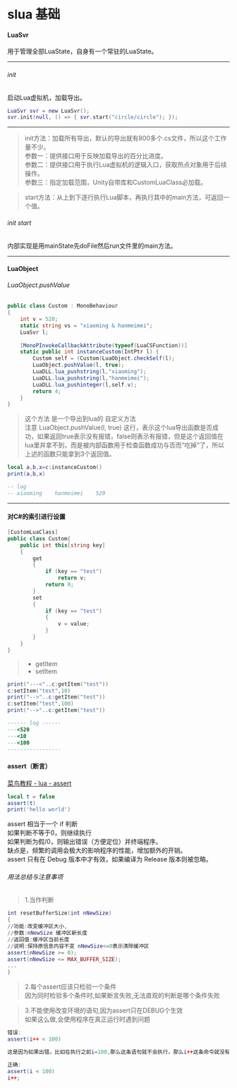 # slua 基础

#### LuaSvr
用于管理全部LuaState，自身有一个常驻的LuaState。

---

###### init
启动Lua虚拟机，加载导出。

```lua
LuaSvr svr = new LuaSvr();
svr.init(null, () => { svr.start("circle/circle"); });
```

---

>  init方法：加载所有导出，默认的导出就有800多个.cs文件，所以这个工作量不少。   
参数一：提供接口用于反映加载导出的百分比进度。   
参数二：提供接口用于执行Lua虚拟机的逻辑入口，获取热点对象用于后续操作。   
参数三：指定加载范围，Unity自带库和CustomLuaClass必加载。 

> start方法：从上到下逐行执行Lua脚本，再执行其中的main方法，可返回一个值。

###### init start
内部实现是用mainState先doFile然后run文件里的main方法。


---


#### LuaObject

###### LuaObject.pushValue

```csharp
public class Custom : MonoBehaviour
{
    int v = 520;
    static string vs = "xiaoming & hanmeimei";
    LuaSvr l;
    
    [MonoPInvokeCallbackAttribute(typeof(LuaCSFunction))]
    static public int instanceCustom(IntPtr l) {
        Custom self = (Custom)LuaObject.checkSelf(l);
        LuaObject.pushValue(l, true);
        LuaDLL.lua_pushstring(l,"xiaoming");
        LuaDLL.lua_pushstring(l,"hanmeimei");
        LuaDLL.lua_pushinteger(l,self.v);
        return 4;
    }
}
```
> 这个方法 是一个导出到lua的 自定义方法  
> 注意 LuaObject.pushValue(l, true) 这行，表示这个lua导出函数是否成功，如果返回true表示没有报错，false则表示有报错，但是这个返回值在lua里并拿不到，而是被内部函数用于检查函数成功与否而“吃掉”了，所以上述的函数只能拿到3个返回值。

```lua
local a,b,x=c:instanceCustom()
print(a,b,x)

-- log
-- xiaoming    hanmeimei    520
```	

---


#### 对C#的索引进行设置

```csharp
[CustomLuaClass]
public class Custom{
    public int this[string key]
    {
    	get
    	{
    		if (key == "test")
    			return v;
    		return 0;
    	}
    	set
    	{
    		if (key == "test")
    		{
    			v = value;
    		}
    	}
    }  
}
```

> - getItem
> - setItem

```lua
print("---<"..c:getItem("test"))
c:setItem("test",10)
print("-->"..c:getItem("test"))
c:setItem("test",100)
print("-->"..c:getItem("test"))

------ log ------
---<520
---<10
---<100
-----------------
```


#### assert（断言）

[菜鸟教程 - lua - assert](https://www.runoob.com/w3cnote/c-assert.html)

```lua
local t = false
assert(t)
print('hello world')
```
assert 相当于一个 if 判断  
如果判断不等于0，则继续执行  
如果判断为假/0，则输出错误（方便定位）并终端程序。  
缺点是，频繁的调用会极大的影响程序的性能，增加额外的开销。  
assert 只有在 Debug 版本中才有效，如果编译为 Release 版本则被忽略。

###### 用法总结与注意事项

> 1.当作判断

```lua
int resetBufferSize(int nNewSize) 
{ 
//功能:改变缓冲区大小, 
//参数:nNewSize 缓冲区新长度 
//返回值:缓冲区当前长度 
//说明:保持原信息内容不变 nNewSize<=0表示清除缓冲区 
assert(nNewSize >= 0); 
assert(nNewSize <= MAX_BUFFER_SIZE); 
... 
}
```

> 2.每个assert应该只检验一个条件  
> 因为同时检验多个条件时,如果断言失败,无法直观的判断是哪个条件失败

> 3.不能使用改变环境的语句,因为assert只在DEBUG个生效  
> 如果这么做,会使用程序在真正运行时遇到问题

```lua
错误: 
assert(i++ < 100)

这是因为如果出错，比如在执行之前i=100,那么这条语句就不会执行，那么i++这条命令就没有执行。

正确:
assert(i < 100)
i++; 
```


